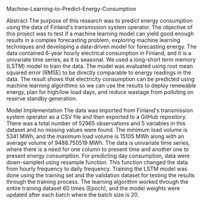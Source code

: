 Machine-Learning-to-Predict-Energy-Consumption

Abstract
The purpose of this research was to predict energy consumption using the data of Finland's transmission system operator. The objective of this project was to test if a machine learning model can yield good enough results in a complex forecasting problem, exploring machine learning techniques and developing a data-driven model for forecasting energy. The data contained 6-year hourly electrical consumption in Finland, and it is a univariate time series, as it is seasonal. We used a long-short term memory (LSTM) model to train the data. The model was evaluated using root mean squared error (RMSE) to be directly comparable to energy readings in the data. The result shows that electricity consumption can be predicted using machine learning algorithms so we can use the results to deploy renewable energy, plan for high/low load days, and reduce wastage from polluting on reserve standby generation.

Model Implementation
The data was imported from Finland's transmission system operator as a CSV file and then exported to a GitHub repository. There was a total number of 52965 observations and 5 variables in this dataset and no missing values were found. The minimum load volume is 5341 MWh, and the maximum load volume is 15105 MWh along with an average volume of 9488.750519 MWh. The data is univariate time series, where there is a need for one column to present time and another one to present energy consumption. For predicting day consumption, data were down-sampled using resample function. This function changed the data from hourly frequency to daily frequency. Training the LSTM model was done using the training set and the validation dataset for testing the results through the training process. The learning algorithm worked through the entire training dataset 60 times (Epoch), and the model weights were updated after each batch where the batch size is 20.
